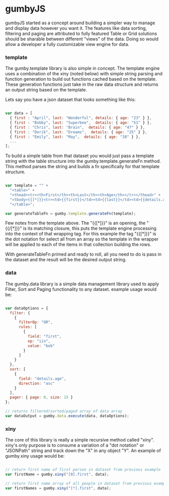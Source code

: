 # gumbyJS

gumbyJS started as a concept around building a simpler way to manage and display data however you want it.  The features like data sorting, filtering and paging are attributed to fully featured Table or Grid solutions should be sharable between different "views" of the data.  Doing so would allow a developer a fully customizable view engine for data.


### template ###

The gumby.template library is also simple in concept.  The template engine uses a combination of the xiny (noted below) with simple string parsing and function generation to build out functions cached based on the template.  These generation functions just take in the raw data structure and returns an output string based on the template.

Lets say you have a json dataset that looks something like this:

```js

var data = [
  { first : "April", last: "Wonderful", details: { age: "23" } },
  { first : "Bobby", last: "Superbee",  details: { age: "51" } },
  { first : "Chris", last: "Brain",  details: { age: "47" } },
  { first : "Derik", last: "Dreams",  details: { age: "25" } },
  { first : "Emily", last: "May",  details: { age: "38" } },
  ...
];

```
To build a simple table from that dataset you would just pass a template string with the table structure into the gumby.template.generateFn method.  This method parses the string and builds a fn specifically for that template structure.

```js

var template = "" + 
  "<table>" + 
  "<thead><tr><th>First</th><th>Last</th><th>Age</th></tr></thead>" +
  "<tbody>{{[*]}}<tr><td>{{first}}</td><td>{{last}}</td><td>{{details.age}}</td></tr>{{/[*]}}</tbody>" +
  "</table>";

var generateTableFn = gumby.template.generateFn(template);

```
Few notes from the template above.  The "{{[\*]}}" is an opening, the "{{/[\*]}}" is its matching closure, this puts the template engine processing into the context of that wrapping tag.  For this example the tag "{{[*]}}" is the dot notation for select all from an array so the template in the wrapper will be applied to each of the items in that collection building the rows.

With generateTableFn primed and ready to roll, all you need to do is pass in the dataset and the result will be the desired output string.


### data ###

The gumby.data library is a simple data management library used to apply Filter, Sort and Paging functionality to any dataset.  example usage would be:

```js

var dataOptions = { 
  filter: {
    {
      filterOp: "OR",
      rules: [
        {
          field: "first",
          op: "iin",
          value: "bob"
        }
      ]
    }
  },
  sort: [
    {
      field: "details.age",
      direction: "asc"
    }
  ], 
  pager: { page: 0, size: 15 } 
};

// returns filtered/sorted/paged array of data array
var dataOutput = gumby.data.execute(data, dataOptions);

```


### xiny ###

The core of this library is really a simple recursive method called "xiny".  xiny's only purpose is to consume a variation of a "dot notation" or "JSONPath" string and track down the "X" in any object "Y".  An example of gumby.xiny usage would be:

```js

// return first name of first person in dataset from previous example
var firstName = gumby.xiny("[0].first", data);

// return first name array of all people in dataset from previous example
var firstNames = gumby.xiny("[*].first", data);

```
